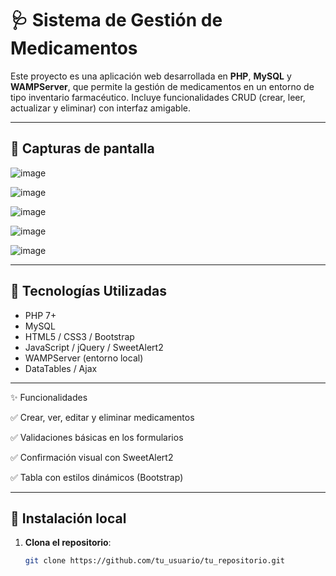 # 🩺 Sistema de Gestión de Medicamentos

Este proyecto es una aplicación web desarrollada en **PHP**, **MySQL** y **WAMPServer**, que permite la gestión de medicamentos en un entorno de tipo inventario farmacéutico. Incluye funcionalidades CRUD (crear, leer, actualizar y eliminar) con interfaz amigable.

---


## 📸 Capturas de pantalla


![image](https://github.com/user-attachments/assets/c4885d69-1b76-482e-8818-c5c4c585c65c)

![image](https://github.com/user-attachments/assets/de283a8a-3286-4fe9-a37a-72ac4c8ac80d)

![image](https://github.com/user-attachments/assets/b7a239eb-2c8e-444e-bf0f-dab9725228ca)

![image](https://github.com/user-attachments/assets/520cf485-f98a-4941-bd71-4e84de608dbb)

![image](https://github.com/user-attachments/assets/bdf9e656-f91c-4431-93b8-2e7eaee31f50)



---

## 🚀 Tecnologías Utilizadas

- PHP 7+
- MySQL
- HTML5 / CSS3 / Bootstrap
- JavaScript / jQuery / SweetAlert2
- WAMPServer (entorno local)
- DataTables / Ajax


---


✨ Funcionalidades

✅ Crear, ver, editar y eliminar medicamentos

✅ Validaciones básicas en los formularios

✅ Confirmación visual con SweetAlert2

✅ Tabla con estilos dinámicos (Bootstrap)


---



## 🔧 Instalación local

1. **Clona el repositorio**:
   ```bash
   git clone https://github.com/tu_usuario/tu_repositorio.git
